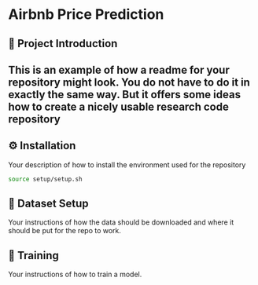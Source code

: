 # Airbnb Price Prediction
## 📌 Project Introduction

This is an example of how a readme for your repository might look. You do not have to do it in exactly the same way. But it offers some ideas how to create a nicely usable research code repository
---

## ⚙️ Installation

Your description of how to install the environment used for the repository

```bash
source setup/setup.sh
```
<!-- --- -->

## 📂 Dataset Setup

Your instructions of how the data should be downloaded and where it should be put for the repo to work.

## 🔧 Training

Your instructions of how to train a model.

